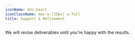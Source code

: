 ```yaml
---
iconName: mdi:heart
iconClassName: max-w-[35px] w-full
title: Support & Refinement
---
```


We will revise deliverables until you're happy with the results.